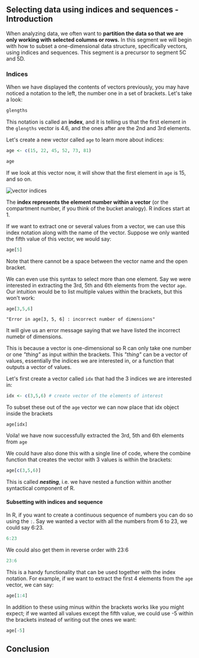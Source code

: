 ## Selecting data using indices and sequences - Introduction

When analyzing data, we often want to **partition the data so that we are only working with selected columns or rows.** In this segment we will begin with how to subset a one-dimensional data structure, specifically vectors, using indices and sequences. This segment is a precursor to segment 5C and 5D.

### Indices

When we have displayed the contents of vectors previously, you may have noticed a notation to the left, the number one in a set of brackets. Let's take a look:

```r
glengths
```

This notation is called an **index**, and it is telling us that the first element in the `glengths` vector is 4.6, and the ones after are the 2nd and 3rd elements.

Let's create a new vector called `age` to learn more about indices:

```r
age <- c(15, 22, 45, 52, 73, 81)

age
```

If we look at this vector now, it will show that the first element in `age` is 15, and so on.

![vector indices](../img/vector-index.png)

The **index represents the element number within a vector** (or the compartment number, if you think of the bucket analogy). R indices start at 1.

If we want to extract one or several values from a vector, we can use this index notation along with the name of the vector. Suppose we only wanted the fifth value of this vector, we would say:

```r
age[5]
```

Note that there cannot be a space between the vector name and the open bracket.

We can even use this syntax to select more than one element. Say we were interested in extracting the 3rd, 5th and 6th elements from the vector `age`. Our intuition would be to list multiple values within the brackets, but this won't work:

```r
age[3,5,6]
```

`"Error in age[3, 5, 6] : incorrect number of dimensions"` 

It will give us an error message saying that we have listed the incorrect numebr of dimensions. 

This is because a vector is one-dimensional so R can only take one number or one *"thing"* as input within the brackets. 
This *"thing"* can be a vector of values, essentially the indices we are interested in, or a function that outputs a vector of values.

Let's first create a vector called `idx` that had the 3 indices we are interested in:
```r
idx <- c(3,5,6) # create vector of the elements of interest
```

To subset these out of the `age` vector we can now place that idx object inside the brackets
```
age[idx]
```

Voila! we have now successfully extracted the 3rd, 5th and 6th elements from `age`

We could have also done this with a single line of code, where the combine function that creates the vector with 3 values is within the brackets:

```r
age[c(3,5,6)]
```

This is called ***nesting***, i.e. we have nested a function within another syntactical component of R.

#### Subsetting with indices and sequence

In R, if you want to create a continuous sequence of numbers you can do so using the `:`. Say we wanted a vector with all the numbers from 6 to 23, we could say 6:23.

```r
6:23
```

We could also get them in reverse order with 23:6

```r
23:6
```

This is a handy functionality that can be used together with the index notation. For example, if we want to extract the first 4 elements from the `age` vector, we can say:

```r
age[1:4]
```

In addition to these using minus within the brackets works like you might expect; if we wanted all values except the fifth value, we could use -5 within the brackets instead of writing out the ones we want:

```r
age[-5]
```

## Conclusion
